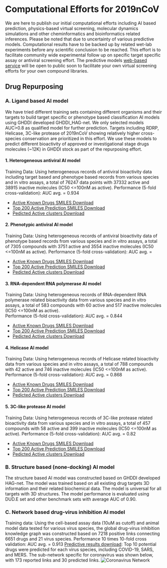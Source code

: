 # Computational Efforts for 2019nCoV

We are here to publish our initial computational efforts including AI based prediction, physics-based virtual screening, molecular dynamics simulations and other cheminformatics and bioinformatics related inferences. Please be noted that due to uncertainty of various predictive models. Computational results have to be backed up by related wet-lab experiments before any scientific conclusion to be reached. This effort is to facilitate community wide experimental follow up on specific target specific assay or antiviral screening effort. The predictive models [web-based service](http:) will be open to public soon to facilitate your own virtual screening efforts for your own compound libraries. 

## Drug Repurposing 

### A. Ligand based AI model

We have tried different training sets containing different organisms and their targets to build target specific or phenotype based classification AI models using GHDDI developed GHDDI_HAG-net. We only selected models AUC>0.8 as qualified model for further prediction. Targets including RDRP, Helicase, 3C-like protease of 2019nCoV showing relatively higher cross-species conservation are prioritized in this effort.  We use these models to predict different bioactivity of approved or investigational stage drugs molecules (~12K) in GHDDI stock as part of the repurposing effort. 

#### 1. Heterogeneous antiviral AI model
Training Data: Using heterogeneous records of antiviral bioactivity data including target based and phenotype based records from various species and in vitro assays, a total of 76247 data points with 37332 active and 38915 inactive molecules (IC50 <=100nM as active). 
Performance (5-fold cross-validation): AUC avg. = 0.934

* [Active Known Drugs SMILES Download](https://ghddiai.oss-cn-zhangjiakou.aliyuncs.com/file/AKD_ViralMix.xlsx )
* [Top 200 Active Prediction SMILES Download](https://ghddiai.oss-cn-zhangjiakou.aliyuncs.com/file/GHDDI_stock1_global_virus_unique_4v4_clean_2_top200.csv)
* [Pedicted Active clusters Download](https://ghddiai.oss-cn-zhangjiakou.aliyuncs.com/file/GHDDI_stock1_global_virus_unique_4v4_clean_2_clusters.csv)

#### 2. Phenotypic antiviral AI model
Training Data: Using heterogeneous records of antiviral bioactivity data of phenotype based records from various species and in vitro assays, a total of 7305 compounds with 3751 active and 3554 inactive molecules (IC50 <=100nM as active). 
Performance (5-fold cross-validation): AUC avg. = 

* [Active Known Drugs SMILES Download](https://ghddiai.oss-cn-zhangjiakou.aliyuncs.com/file/AKD_ViralPhe.xlsx)
* [Top 200 Active Prediction SMILES Download](https://ghddiai.oss-cn-zhangjiakou.aliyuncs.com/file/GHDDI_stock1_AntivirusPhe-v3-100nm-7305_4v4_clean_2_top200.csv)
* [Pedicted Active clusters Download](https://ghddiai.oss-cn-zhangjiakou.aliyuncs.com/file/GHDDI_stock1_AntivirusPhe-v3-100nm-7305_4v4_clean_2_clusters.csv)

#### 3. RNA-dependent RNA polymerase AI model
Training Data: Using heterogeneous records of RNA-dependent RNA polymerase related bioactivity data from various species and in vitro assays, a total of 583 compounds with 60 active and 517 inactive molecules (IC50 <=100nM as active).  
Performance (5-fold cross-validation): AUC avg. = 0.844 

* [Active Known Drugs SMILES Download](https://ghddiai.oss-cn-zhangjiakou.aliyuncs.com/file/AKD_RdRP.xlsx)
* [Top 200 Active Prediction SMILES Download](https://ghddiai.oss-cn-zhangjiakou.aliyuncs.com/file/GHDDI_stock1_RDRP_v2_clean_2_top200.csv)
* [Pedicted Active clusters Download](https://ghddiai.oss-cn-zhangjiakou.aliyuncs.com/file/GHDDI_stock1_RDRP_v2_clean_2_clusters.csv)

#### 4. Helicase AI model
Training Data: Using heterogeneous records of Helicase related bioactivity data from various species and in vitro assays, a total of 788 compounds with 42 active and 746 inactive molecules (IC50 <=100nM as active). 
Performance (5-fold cross-validation): AUC avg. = 0.868

* [Active Known Drugs SMILES Download](https://ghddiai.oss-cn-zhangjiakou.aliyuncs.com/file/AKD_helicase.xlsx)
* [Top 200 Active Prediction SMILES Download](https://ghddiai.oss-cn-zhangjiakou.aliyuncs.com/file/GHDDI_stock1_helicase_4v4_clean_2_top200.csv)
* [Pedicted Active clusters Download](https://ghddiai.oss-cn-zhangjiakou.aliyuncs.com/file/GHDDI_stock1_helicase_4v4_clean_2_clusters.csv)

#### 5. 3C-like protease AI model 
Training Data: Using heterogeneous records of 3C-like protease related bioactivity data from various species and in vitro assays, a total of 457 compounds with 58 active and 399 inactive molecules (IC50 <=100nM as active). 
Performance (5-fold cross-validation): AUC avg. = 0.82 

* [Active Known Drugs SMILES Download](https://ghddiai.oss-cn-zhangjiakou.aliyuncs.com/file/AKD_3CL.xlsx)
* [Top 200 Active Prediction SMILES Download](https://ghddiai.oss-cn-zhangjiakou.aliyuncs.com/file/GHDDI_stock1_3CL_unique_4v4_clean_2_top200.csv)
* [Pedicted Active clusters Download](https://ghddiai.oss-cn-zhangjiakou.aliyuncs.com/file/GHDDI_stock1_3CL_unique_4v4_clean_2_clusters.csv)


### B. Structure based (none-docking) AI model
The structure based AI model was constructed based on GHDDI developed HAG-net. The model was trained based on all existing drug targets 3D information and their related biochemical data. The model is universal for all targets with 3D structures. The model performance is evaluated using DUD.E set and other benchmark sets with average AUC of 0.90.

### C. Network based drug-virus inhibition AI model
Training data: Using the cell-based assay data (10uM as cutoff) and animal model data tested for various virus species, the global drug-virus inhibition knowledge graph was constructed based on 7218 positive links connecting 6651 drugs and 21 virus species.
Performance 10 times 10-fold cross validation: AUC avg. = 0.913
[Predictive results download](http://ghddiai.oss-cn-zhangjiakou.aliyuncs.com/file/DVIpredictlist-top10.csv): Top 10 potential drugs were predicted for each virus species, including COVID-19, SARS, and MERS.
The sub-network specific for coronavirus was shown below, with 173 reported links and 30 predicted links.
![Coronavirus Network](http://ghddiai.oss-cn-zhangjiakou.aliyuncs.com/file/coronanet.png)

